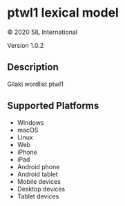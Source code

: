ptwl1 lexical model
===================

© 2020 SIL International

Version 1.0.2

Description
-----------
Gilaki wordlist ptwl1

Supported Platforms
-------------------
 * Windows
 * macOS
 * Linux
 * Web
 * iPhone
 * iPad
 * Android phone
 * Android tablet
 * Mobile devices
 * Desktop devices
 * Tablet devices

